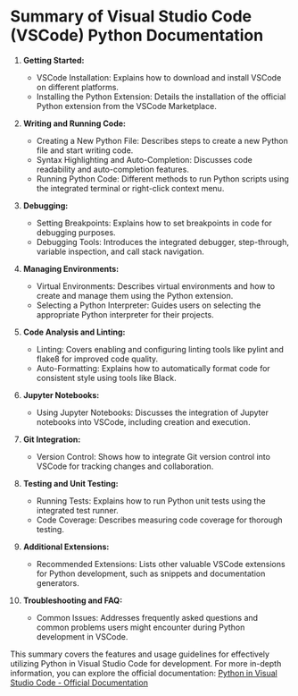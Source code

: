 # Summary of Visual Studio Code (VSCode) Python Documentation

1. **Getting Started:**
   - VSCode Installation: Explains how to download and install VSCode on different platforms.
   - Installing the Python Extension: Details the installation of the official Python extension from the VSCode Marketplace.

2. **Writing and Running Code:**
   - Creating a New Python File: Describes steps to create a new Python file and start writing code.
   - Syntax Highlighting and Auto-Completion: Discusses code readability and auto-completion features.
   - Running Python Code: Different methods to run Python scripts using the integrated terminal or right-click context menu.

3. **Debugging:**
   - Setting Breakpoints: Explains how to set breakpoints in code for debugging purposes.
   - Debugging Tools: Introduces the integrated debugger, step-through, variable inspection, and call stack navigation.

4. **Managing Environments:**
   - Virtual Environments: Describes virtual environments and how to create and manage them using the Python extension.
   - Selecting a Python Interpreter: Guides users on selecting the appropriate Python interpreter for their projects.

5. **Code Analysis and Linting:**
   - Linting: Covers enabling and configuring linting tools like pylint and flake8 for improved code quality.
   - Auto-Formatting: Explains how to automatically format code for consistent style using tools like Black.

6. **Jupyter Notebooks:**
   - Using Jupyter Notebooks: Discusses the integration of Jupyter notebooks into VSCode, including creation and execution.

7. **Git Integration:**
   - Version Control: Shows how to integrate Git version control into VSCode for tracking changes and collaboration.

8. **Testing and Unit Testing:**
   - Running Tests: Explains how to run Python unit tests using the integrated test runner.
   - Code Coverage: Describes measuring code coverage for thorough testing.

9. **Additional Extensions:**
   - Recommended Extensions: Lists other valuable VSCode extensions for Python development, such as snippets and documentation generators.

10. **Troubleshooting and FAQ:**
    - Common Issues: Addresses frequently asked questions and common problems users might encounter during Python development in VSCode.

This summary covers the features and usage guidelines for effectively utilizing Python in Visual Studio Code for development. For more in-depth information, you can explore the official documentation: [Python in Visual Studio Code - Official Documentation](https://code.visualstudio.com/docs/languages/python)
